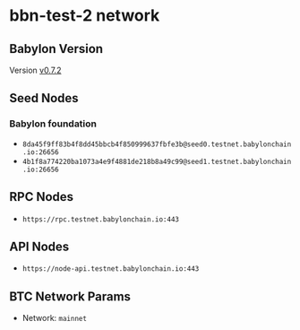 # bbn-test-2 network

## Babylon Version

Version [v0.7.2](https://github.com/babylonchain/babylon/tree/v0.7.2)

## Seed Nodes

### Babylon foundation
- `8da45f9ff83b4f8dd45bbcb4f850999637fbfe3b@seed0.testnet.babylonchain.io:26656`
- `4b1f8a774220ba1073a4e9f4881de218b8a49c99@seed1.testnet.babylonchain.io:26656`

## RPC Nodes

- `https://rpc.testnet.babylonchain.io:443`

## API Nodes

- `https://node-api.testnet.babylonchain.io:443`

## BTC Network Params

- Network: `mainnet`

